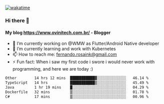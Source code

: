 [![wakatime](https://wakatime.com/badge/user/d5892087-17e6-46ab-8384-91a71a9b88d8.svg)](https://wakatime.com/@d5892087-17e6-46ab-8384-91a71a9b88d8)
### Hi there 👋

#### My blog https://www.ovinitech.com.br/ - Blogger

- 🔭 I’m currently working on @WMW as Flutter/Android Native developer
- 🌱 I’m currently learning and work with Kubernetes
- 📫 How to reach me: fernando.rosaink@gmail.com 
- ⚡ Fun fact: When i saw my first code i swore i would never work with programming, and here we are today :)

<!--START_SECTION:waka-->

```txt
Other        14 hrs 12 mins  ███████████▓░░░░░░░░░░░░░   46.14 %
TypeScript   14 hrs          ███████████▒░░░░░░░░░░░░░   45.49 %
Java         1 hr 19 mins    █░░░░░░░░░░░░░░░░░░░░░░░░   04.29 %
Dockerfile   32 mins         ▒░░░░░░░░░░░░░░░░░░░░░░░░   01.78 %
C#           17 mins         ▒░░░░░░░░░░░░░░░░░░░░░░░░   00.96 %
```

<!--END_SECTION:waka-->
